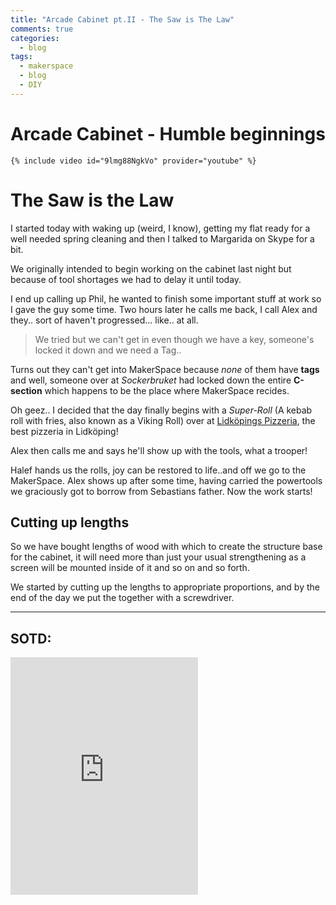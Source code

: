 ```yaml
---
title: "Arcade Cabinet pt.II - The Saw is The Law"
comments: true
categories:
  - blog
tags:
  - makerspace
  - blog
  - DIY
---
```

# Arcade Cabinet - Humble beginnings

```
{% include video id="9lmg88NgkVo" provider="youtube" %}
```

# The Saw is the Law

I started today with waking up (weird, I know), getting my flat ready for a well needed spring cleaning and then I talked to Margarida on Skype for a bit. 

We originally intended to begin working on the cabinet last night but because of tool shortages we had to delay it until today.

I end up calling up Phil, he wanted to finish some important stuff at work so I gave the guy some time.
Two hours later he calls me back, I call Alex and they.. sort of haven't progressed... like.. at all.

> We tried but we can't get in even though we have a key, someone's locked it down and we need a Tag..

Turns out they can't get into MakerSpace because *none* of them have **tags** and well, someone over at *Sockerbruket* had locked down the entire **C-section** which happens to be the place where MakerSpace recides.

Oh geez.. I decided that the day finally begins with a *Super-Roll* (A kebab roll with fries, also known as a Viking Roll) over at [Lidköpings Pizzeria](http://lidkopingpizzeria.se/), the best pizzeria in Lidköping! 

Alex then calls me and says he'll show up with the tools, what a trooper! 

Halef hands us the rolls, joy can be restored to life..and off we go to the MakerSpace.
Alex shows up after some time, having carried the powertools we graciously got to borrow from Sebastians father. 
Now the work starts! 


## Cutting up lengths

So we have bought lengths of wood with which to create the structure base for the cabinet, it will need more than just your usual strengthening as a screen will be mounted inside of it and so on and so forth.

We started by cutting up the lengths to appropriate proportions, and by the end of the day we put the together with a screwdriver.

---
## SOTD:
<iframe src="https://open.spotify.com/embed?uri=spotify:track:4dY61qjtpcZBnvXRKsnJIW" width="300" height="380" frameborder="0" allowtransparency="true" allow="encrypted-media"></iframe>
